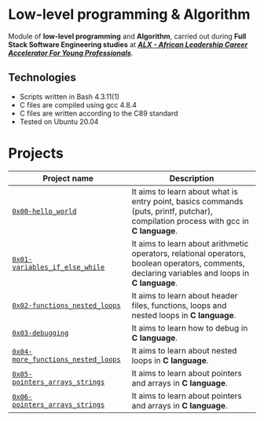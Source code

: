 # Low-level programming & Algorithm
Module of **low-level programming** and **Algorithm**, carried out during **Full Stack Software Engineering studies** at ***[ALX - African Leadership Career Accelerator For Young Professionals](https://www.alxafrica.com/)***.
## Technologies
* Scripts written in Bash 4.3.11(1)
* C files are compiled using gcc 4.8.4
* C files are written according to the C89 standard
* Tested on Ubuntu 20.04

# Projects
| Project name | Description |
| ------------ | ----------- |
| [`0x00-hello_world`](https://github.com/fawaaaz111/alx-low_level_programming/tree/master/0x00-hello_world) | It aims to learn about what is entry point, basics commands (puts, printf, putchar), compilation process with gcc in **C language**. |
| [`0x01-variables_if_else_while`](https://github.com/fawaaaz111/alx-low_level_programming/tree/master/0x01-variables_if_else_while)| It aims to learn about arithmetic operators, relational operators, boolean operators, comments, declaring variables and loops in **C language**. |
| [`0x02-functions_nested_loops`](https://github.com/fawaaaz111/alx-low_level_programming/tree/master/0x02-functions_nested_loops) | It aims to learn about header files, functions, loops and nested loops in **C language**.|
| [`0x03-debugging`](https://github.com/fawaaaz111/alx-low_level_programming/tree/master/0x03-debugging) | It aims to learn how to debug in **C language**. |
| [`0x04-more_functions_nested_loops`](https://github.com/fawaaaz111/alx-low_level_programming/tree/master/0x04-more_functions_nested_loops) | It aims to learn about nested loops in **C language**. |
| [`0x05-pointers_arrays_strings`](https://github.com/fawaaaz111/alx-low_level_programming/tree/master/0x05-pointers_arrays_strings) | It aims to learn about pointers and arrays in **C language**.|
|[`0x06-pointers_arrays_strings`](https://github.com/fawaaaz111/alx-low_level_programming/tree/master/0x06-pointers_arrays_strings) | It aims to learn about pointers and arrays in **C language**. |

